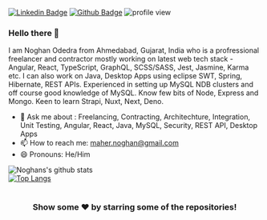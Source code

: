  [![Linkedin Badge](https://img.shields.io/badge/-noghanodedra-0072b1?style=flat&logo=Linkedin&logoColor=white&link=https://www.linkedin.com/in/noghanodedra/)](https://www.linkedin.com/in/noghanodedra/) [![Github Badge](https://img.shields.io/badge/-noghanodedra-grey?style=flat&logo=github&logoColor=white&link=https://github.com/noghanodedra/)](https://www.github.com/noghanodedra/) ![profile view](https://gpvc.arturio.dev/noghanodedra)



### Hello there 👋

I am Noghan Odedra from Ahmedabad, Gujarat, India who is a profressional freelancer and contractor mostly working on latest web tech stack - Angular, React, TypeScript, GraphQL, SCSS/SASS, Jest, Jasmine, Karma etc. I can also work on Java, Desktop Apps using eclipse SWT, Spring, Hibernate, REST APIs. Experienced in setting up MySQL NDB clusters and off course good knowledge of MySQL. Know few bits of Node, Express and Mongo. Keen to learn Strapi, Nuxt, Next, Deno.


- 💬 Ask me about : Freelancing, Contracting, Architechture, Integration, Unit Testing, Angular, React, Java, MySQL, Security, REST API, Desktop Apps
- 📫 How to reach me: maher.noghan@gmail.com
- 😄 Pronouns: He/Him



![Noghans's github stats](https://github-readme-stats.vercel.app/api?username=noghanodedra&show_icons=true&theme=highcontrast)
<br>
[![Top Langs](https://github-readme-stats.vercel.app/api/top-langs/?username=noghanodedra&layout=compact)](https://github.com/noghanodedra/github-readme-stats)

#

<div align="center">

### Show some ❤️ by starring some of the repositories!

</div>
